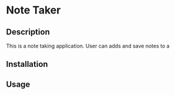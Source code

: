 # **Note Taker**

## **Description**

This is a note taking application. User can adds and save notes to a 
## **Installation**

## **Usage**